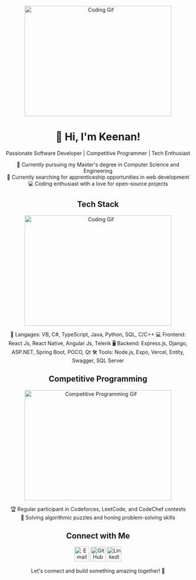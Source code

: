 <!-- Banner -->
<p align="center">
  <img src="https://media.giphy.com/media/xT9IgzoKnwFNmISR8I/giphy.gif" alt="Coding Gif" width="400" height="300">
</p>

<!-- Introduction -->
<h1 align="center">👋 Hi, I'm Keenan!</h1>
<p align="center">Passionate Software Developer | Competitive Programmer | Tech Enthusiast</p>

<!-- Bio -->
<p align="center">
  🚀 Currently pursuing my Master's degree in Computer Science and Engineering<br>
  🌱 Currently searching for apprenticeship opportunities in web development<br>
  💻 Coding enthusiast with a love for open-source projects<br>
</p>

<!-- Tech Stack -->
<h2 align="center">Tech Stack</h2>
<p align="center">
  <img src="https://media.giphy.com/media/l2Je66zG6mAAZxgqI/giphy.gif" alt="Coding Gif" width="400" height="300">
</p>
<p align="center">
🚀 Langages: VB, C#, TypeScript, Java, Python, SQL, C/C++
💻 Frontend: React Js, React Native, Angular Js, Telerik 
🖥️ Backend: Express.js, Django, ASP.NET, Spring Boot, POCO, Qt
🛠️ Tools:  Node.js, Expo, Vercel, Entity, Swagger, SQL Server
</p>

<!-- Competitive Programming -->
<h2 align="center">Competitive Programming</h2>
<p align="center">
  <img src="https://media.giphy.com/media/J5B1YB89rmjOEtj0ql/giphy.gif" alt="Competitive Programming Gif" width="400" height="300">
</p>
<p align="center">
  🏆 Regular participant in Codeforces, LeetCode, and CodeChef contests<br>
  🧠 Solving algorithmic puzzles and honing problem-solving skills<br>
</p>

<!-- Connect with me -->
<h2 align="center">Connect with Me</h2>
<p align="center">
  <a href="keenan.guiet@gmail.com"><img src="https://media.giphy.com/media/mCRJDo24UvJMA/giphy.gif" alt="Email" width="40" height="40"></a>
  <a href="https://github.com/keekee3091"><img src="https://media.giphy.com/media/KzJkzjggfGN5Py6nkT/giphy.gif" alt="GitHub" width="40" height="40"></a>
  <a href="https://www.linkedin.com/in/keenan-guiet/"><img src="https://media.giphy.com/media/LnQjpWaON8nhr21vNW/giphy.gif" alt="LinkedIn" width="40" height="40"></a>
</p>

<!-- Footer -->
<p align="center">
  Let's connect and build something amazing together! 🌟
</p>
